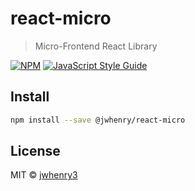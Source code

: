 # react-micro

> Micro-Frontend React Library

[![NPM](https://img.shields.io/npm/v/react-micro.svg)](https://www.npmjs.com/package/@jwhenry/react-micro) [![JavaScript Style Guide](https://img.shields.io/badge/code_style-standard-brightgreen.svg)](https://standardjs.com)

## Install

```bash
npm install --save @jwhenry/react-micro
```


## License

MIT © [jwhenry3](https://github.com/jwhenry3)
